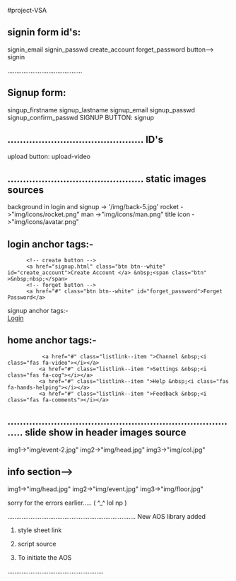 #project-VSA

signin form id's:
------------------
 signin_email
 signin_passwd
 create_account
 forget_password
 button--> signin

..........................................

 Signup form:
------------------
 singup_firstname
 signup_lastname
 signup_email
 signup_passwd
 signup_confirm_passwd
 SIGNUP BUTTON: signup

............................................
 ID's
------------------
 upload button: upload-video

............................................
 static images sources
------------------
background in login and signup -> '/img/back-5.jpg'
rocket ->"img/icons/rocket.png"
man ->"img/icons/man.png"
title icon ->"img/icons/avatar.png"

login anchor tags:-
------------------
          <!-- create button -->
          <a href="signup.html" class="btn btn--white" id="create_account">Create Account </a> &nbsp;<span class="btn" >&nbsp;nbsp;</span>
          <!-- forget button -->
          <a href="#" class="btn btn--white" id="forget_password">Forget Password</a>


signup anchor tags:-      
<a href="login.html" class="btn btn--white"  id="signin">Login</a>


home anchor tags:-
------------------
               <a href="#" class="listlink--item ">Channel &nbsp;<i class="fas fa-video"></i></a>
              <a href="#" class="listlink--item ">Settings &nbsp;<i class="fas fa-cog"></i></a>
              <a href="#" class="listlink--item ">Help &nbsp;<i class="fas fa-hands-helping"></i></a>
              <a href="#" class="listlink--item ">Feedback &nbsp;<i class="fas fa-comments"></i></a>

............................................................................
slide show in header images source
------------------
img1->"img/event-2.jpg"
img2->"img/head.jpg"
img3->"img/col.jpg"

info section-->
------------------
img1->"img/head.jpg" 
img2->"img/event.jpg"
img3->"img/floor.jpg"


sorry for the errors earlier.....
( ^_^ lol np )


........................................................................
New AOS library added

1) style sheet link
 <link href="https://unpkg.com/aos@2.3.1/dist/aos.css" rel="stylesheet">
 
 
2) script source 
  <script src="https://unpkg.com/aos@2.3.1/dist/aos.js"></script>
  
3) To initiate the AOS
 <script>
    AOS.init();
</script>

......................................................
 
 


